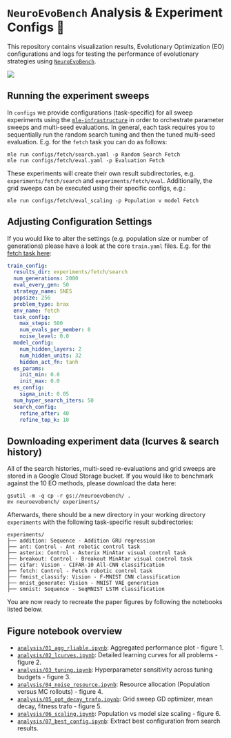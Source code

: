 # `NeuroEvoBench` Analysis & Experiment Configs 🐢

This repository contains visualization results, Evolutionary Optimization (EO) configurations and logs for testing the performance of evolutionary strategies using [`NeuroEvoBench`](https://github.com/neuroevobench/neuroevobench).

![](analysis/f2_tuned_lcurves.png)

## Running the experiment sweeps

In `configs` we provide configurations (task-specific) for all sweep experiments using the [`mle-infrastructure`](https://github.com/mle-infrastructure/) in order to orchestrate parameter sweeps and multi-seed evaluations. In general, each task requires you to sequentially run the random search tuning and then the tuned multi-seed evaluation. E.g. for the `fetch` task you can do as follows:

```
mle run configs/fetch/search.yaml -p Random Search Fetch
mle run configs/fetch/eval.yaml -p Evaluation Fetch
```

These experiments will create their own result subdirectories, e.g. `experiments/fetch/search` and `experiments/fetch/eval`. Additionally, the grid sweeps can be executed using their specific configs, e.g.:

```
mle run configs/fetch/eval_scaling -p Population v model Fetch
```

## Adjusting Configuration Settings

If you would like to alter the settings (e.g. population size or number of generations) please have a look at the core `train.yaml` files. E.g. for the [fetch task here](https://github.com/neuroevobench/neuroevobench-analysis/blob/main/configs/fetch/train.yaml):

```yaml
train_config:
  results_dir: experiments/fetch/search
  num_generations: 2000
  eval_every_gen: 50
  strategy_name: SNES
  popsize: 256
  problem_type: brax
  env_name: fetch
  task_config:
    max_steps: 500
    num_evals_per_member: 8
    noise_level: 0.0
  model_config:
    num_hidden_layers: 2
    num_hidden_units: 32
    hidden_act_fn: tanh
  es_params:
    init_min: 0.0
    init_max: 0.0
  es_config:
    sigma_init: 0.05
  num_hyper_search_iters: 50
  search_config:
    refine_after: 40
    refine_top_k: 10
```

## Downloading experiment data (lcurves & search history)

All of the search histories, multi-seed re-evaluations and grid sweeps are stored in a Google Cloud Storage bucket. If you would like to benchmark against the 10 EO methods, please download the data here:

```
gsutil -m -q cp -r gs://neuroevobench/ .
mv neuroevobench/ experiments/
```

Afterwards, there should be a new directory in your working directory `experiments` with the following task-specific result subdirectories:

```
experiments/
├── addition: Sequence - Addition GRU regression
├── ant: Control - Ant robotic control task
├── asterix: Control - Asterix MinAtar visual control task
├── breakout: Control - Breakout MinAtar visual control task
├── cifar: Vision - CIFAR-10 All-CNN classification
├── fetch: Control - Fetch robotic control task
├── fmnist_classify: Vision - F-MNIST CNN classification
├── mnist_generate: Vision - MNIST VAE generation
├── smnist: Sequence - SeqMNIST LSTM classification
```

You are now ready to recreate the paper figures by following the notebooks listed below.

## Figure notebook overview

- [`analysis/01_agg_rliable.ipynb`](analysis/01_agg_rliable.ipynb): Aggregated performance plot - figure 1.
- [`analysis/02_lcurves.ipynb`](analysis/02_lcurves.ipynb): Detailed learning curves for all problems - figure 2.
- [`analysis/03_tuning.ipynb`](analysis/03_tuning.ipynb): Hyperparameter sensitivity across tuning budgets - figure 3.
- [`analysis/04_noise_resource.ipynb`](analysis/04_noise_resource.ipynb): Resource allocation (Population versus MC rollouts) - figure 4.
- [`analysis/05_opt_decay_trafo.ipynb`](analysis/05_opt_decay_trafo.ipynb): Grid sweep GD optimizer, mean decay, fitness trafo - figure 5.
- [`analysis/06_scaling.ipynb`](analysis/06_scaling.ipynb): Population vs model size scaling - figure 6.
- [`analysis/07_best_config.ipynb`](analysis/07_best_config.ipynb): Extract best configuration from search results.
